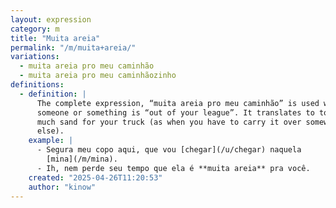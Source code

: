 ```yaml
---
layout: expression
category: m
title: "Muita areia"
permalink: "/m/muita+areia/"
variations:
  - muita areia pro meu caminhão
  - muita areia pro meu caminhãozinho
definitions:
  - definition: |
      The complete expression, “muita areia pro meu caminhão” is used when
      someone or something is “out of your league”. It translates to too
      much sand for your truck (as when you have to carry it over somewhere
      else).
    example: |
      - Segura meu copo aqui, que vou [chegar](/u/chegar) naquela
        [mina](/m/mina).
      - Ih, nem perde seu tempo que ela é **muita areia** pra você.
    created: "2025-04-26T11:20:53"
    author: "kinow"
---
```

